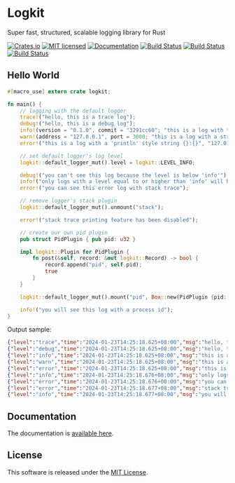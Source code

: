 Logkit
==========================

Super fast, structured, scalable logging library for Rust

[![Crates.io][crates-badge]][crates-url]
[![MIT licensed][license-badge]][license-url]
[![Documentation][document-badge]][document-url]
[![Build Status][linux-badge]][linux-url]
[![Build Status][macos-badge]][macos-url]
[![Build Status][windows-badge]][windows-url]

[crates-badge]: https://img.shields.io/crates/v/logkit.svg
[crates-url]: https://crates.io/crates/logkit
[license-badge]: https://img.shields.io/badge/license-MIT-blue.svg
[license-url]: https://github.com/chensoft/logkit?tab=MIT-1-ov-file
[document-badge]: https://docs.rs/logkit/badge.svg
[document-url]: https://docs.rs/logkit
[linux-badge]: https://github.com/chensoft/logkit/actions/workflows/linux.yml/badge.svg
[linux-url]: https://github.com/chensoft/logkit/actions/workflows/linux.yml
[macos-badge]: https://github.com/chensoft/logkit/actions/workflows/macos.yml/badge.svg
[macos-url]: https://github.com/chensoft/logkit/actions/workflows/macos.yml
[windows-badge]: https://github.com/chensoft/logkit/actions/workflows/windows.yml/badge.svg
[windows-url]: https://github.com/chensoft/logkit/actions/workflows/windows.yml

## Hello World

```rust
#[macro_use] extern crate logkit;

fn main() {
    // logging with the default logger
    trace!("hello, this is a trace log");
    debug!("hello, this is a debug log");
    info!(version = "0.1.0", commit = "3291cc60"; "this is a log with two string fields");
    warn!(address = "127.0.0.1", port = 3000; "this is a log with a string and a numeric field");
    error!("this is a log with a 'println' style string {}:{}", "127.0.0.1", 3000.0);

    // set default logger's log level
    logkit::default_logger_mut().level = logkit::LEVEL_INFO;

    debug!("you can't see this log because the level is below 'info'");
    info!("only logs with a level equal to or higher than 'info' will be printed");
    error!("you can see this error log with stack trace");

    // remove logger's stack plugin
    logkit::default_logger_mut().unmount("stack");

    error!("stack trace printing feature has been disabled");

    // create our own pid plugin
    pub struct PidPlugin { pub pid: u32 }

    impl logkit::Plugin for PidPlugin {
        fn post(&self, record: &mut logkit::Record) -> bool {
            record.append("pid", self.pid);
            true
        }
    }

    logkit::default_logger_mut().mount("pid", Box::new(PidPlugin {pid: std::process::id()}));

    info!("you will see this log with a process id");
}
```

Output sample:

```json
{"level":"trace","time":"2024-01-23T14:25:18.625+08:00","msg":"hello, this is a trace log"}
{"level":"debug","time":"2024-01-23T14:25:18.625+08:00","msg":"hello, this is a debug log"}
{"level":"info","time":"2024-01-23T14:25:18.625+08:00","msg":"this is a log with two string fields","version":"0.1.0","commit":"3291cc60"}
{"level":"warn","time":"2024-01-23T14:25:18.625+08:00","msg":"this is a log with a string and a numeric field","address":"127.0.0.1","port":3000}
{"level":"error","time":"2024-01-23T14:25:18.625+08:00","msg":"this is a log with a 'println' style string 127.0.0.1:3000","stack":[{"funcname":"hello_world::main::h95297a3226de826e","filename":"logkit/examples/hello_world.rs","lineno":9}]}
{"level":"info","time":"2024-01-23T14:25:18.676+08:00","msg":"only logs with a level equal to or higher than 'info' will be printed"}
{"level":"error","time":"2024-01-23T14:25:18.676+08:00","msg":"you can see this error log with stack trace","stack":[{"funcname":"hello_world::main::h95297a3226de826e","filename":"logkit/examples/hello_world.rs","lineno":16}]}
{"level":"error","time":"2024-01-23T14:25:18.677+08:00","msg":"stack trace printing feature has been disabled"}
{"level":"info","time":"2024-01-23T14:25:18.677+08:00","msg":"you will see this log with a process id","pid":18208}
```

## Documentation

The documentation is [available here](https://docs.rs/logkit).

## License

This software is released under the [MIT License](https://github.com/chensoft/logkit?tab=MIT-1-ov-file).